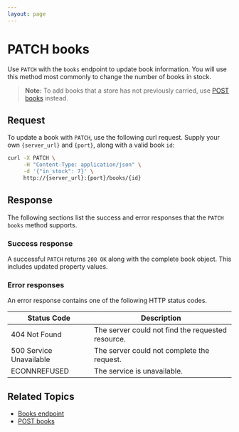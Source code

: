 ```yaml
---
layout: page
---
```

# PATCH books

Use `PATCH` with the `books` endpoint to update book information. You will use this method most commonly to change the number of books in stock.

> **Note:**
> To add books that a store has not previously carried, use [POST books](post-books.md) instead.

## Request

To update a book with `PATCH`, use the following curl request. Supply your own `{server_url}` and `{port}`, along with a valid book `id`:

```bash
curl -X PATCH \
     -H "Content-Type: application/json" \
     -d '{"in_stock": 7}' \
     http://{server_url}:{port}/books/{id}
```

## Response

The following sections list the success and error responses that the `PATCH books` method supports.

### Success response

A successful `PATCH` returns `200 OK` along with the complete book object. This includes updated property values.

### Error responses

An error response contains one of the following HTTP status codes.

| Status Code             | Description                                       |
|-------------------------|---------------------------------------------------|
| 404 Not Found           | The server could not find the requested resource. |
| 500 Service Unavailable | The server could not complete the request.        |
| ECONNREFUSED            | The service is unavailable.                      |

## Related Topics

- [Books endpoint](books.md)
- [POST books](post-books.md)

